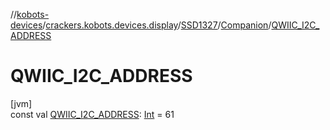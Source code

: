 //[kobots-devices](../../../../index.md)/[crackers.kobots.devices.display](../../index.md)/[SSD1327](../index.md)/[Companion](index.md)/[QWIIC_I2C_ADDRESS](-q-w-i-i-c_-i2-c_-a-d-d-r-e-s-s.md)

# QWIIC_I2C_ADDRESS

[jvm]\
const val [QWIIC_I2C_ADDRESS](-q-w-i-i-c_-i2-c_-a-d-d-r-e-s-s.md): [Int](https://kotlinlang.org/api/latest/jvm/stdlib/kotlin/-int/index.html) = 61
